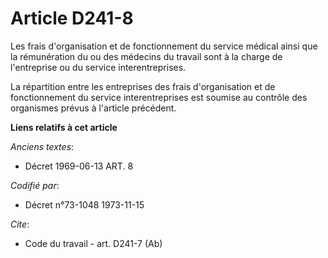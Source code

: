 # Article D241-8

Les frais d'organisation et de fonctionnement du service médical ainsi que la rémunération du ou des médecins du travail sont
à la charge de l'entreprise ou du service interentreprises.

La répartition entre les entreprises des frais d'organisation et de fonctionnement du service interentreprises est soumise au
contrôle des organismes prévus à l'article précédent.

**Liens relatifs à cet article**

_Anciens textes_:

  - Décret  1969-06-13 ART. 8

_Codifié par_:

  - Décret n°73-1048 1973-11-15

_Cite_:

  - Code du travail - art. D241-7 (Ab)
